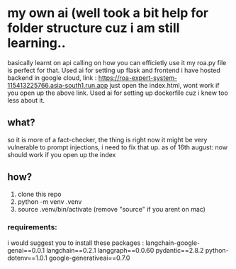 # my own ai (well took a bit help for folder structure cuz i am still learning..

basically learnt on api calling on how you can efficietly use it my roa.py file is perfect for that. Used ai for setting up flask and frontend
i have hosted backend in google cloud, link : https://roa-expert-system-115413225766.asia-south1.run.app
just open the index.html, wont work if you open up the above link. Used ai for setting up dockerfile cuz i knew too less about it.

## what?

so it is more of a fact-checker, the thing is right now it might be very vulnerable to prompt injections, i need to fix that up.
as of 16th august: now should work if you open up the index

## how?

1.  clone this repo
2.  python -m venv .venv
3.  source .venv/bin/activate (remove "source" if you arent on mac)

### requirements:

i would suggest you to install these packages :
langchain-google-genai==0.0.1
langchain==0.2.1
langgraph==0.0.60
pydantic==2.8.2
python-dotenv==1.0.1
google-generativeai==0.7.0
